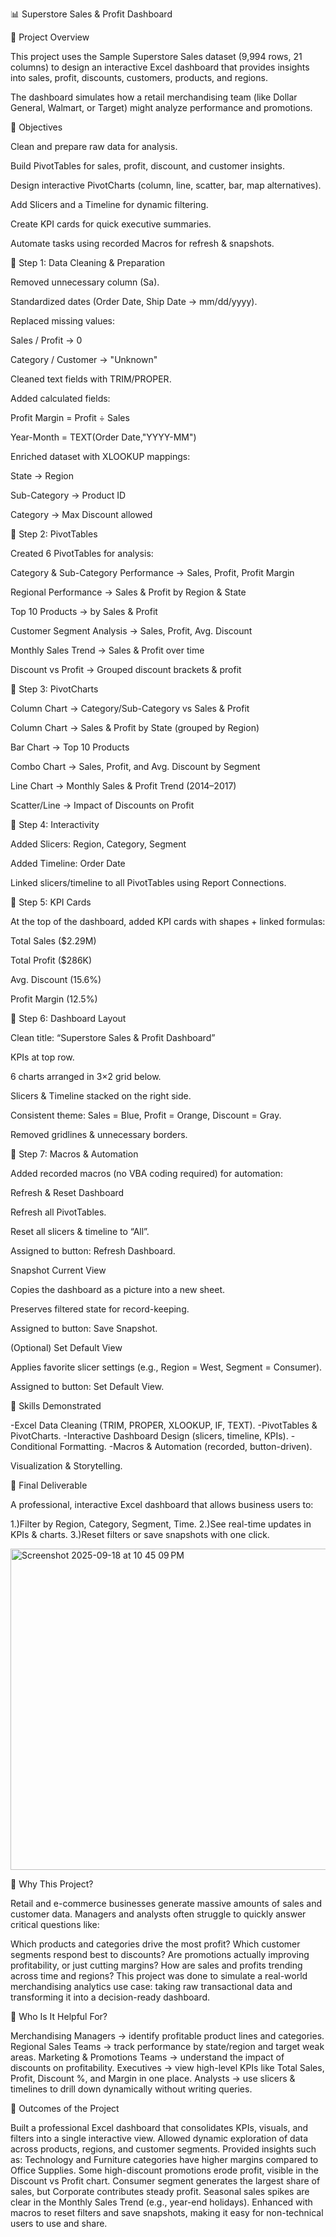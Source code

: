 📊 Superstore Sales & Profit Dashboard


🔹 Project Overview

This project uses the Sample Superstore Sales dataset (9,994 rows, 21 columns) to design an interactive Excel dashboard that provides insights into sales, profit, discounts, customers, products, and regions.

The dashboard simulates how a retail merchandising team (like Dollar General, Walmart, or Target) might analyze performance and promotions.

🔹 Objectives

Clean and prepare raw data for analysis.

Build PivotTables for sales, profit, discount, and customer insights.

Design interactive PivotCharts (column, line, scatter, bar, map alternatives).

Add Slicers and a Timeline for dynamic filtering.

Create KPI cards for quick executive summaries.

Automate tasks using recorded Macros for refresh & snapshots.

🔹 Step 1: Data Cleaning & Preparation

Removed unnecessary column (Sa).

Standardized dates (Order Date, Ship Date → mm/dd/yyyy).

Replaced missing values:

Sales / Profit → 0

Category / Customer → "Unknown"

Cleaned text fields with TRIM/PROPER.

Added calculated fields:

Profit Margin = Profit ÷ Sales

Year-Month = TEXT(Order Date,"YYYY-MM")

Enriched dataset with XLOOKUP mappings:

State → Region

Sub-Category → Product ID

Category → Max Discount allowed

🔹 Step 2: PivotTables

Created 6 PivotTables for analysis:

Category & Sub-Category Performance → Sales, Profit, Profit Margin

Regional Performance → Sales & Profit by Region & State

Top 10 Products → by Sales & Profit

Customer Segment Analysis → Sales, Profit, Avg. Discount

Monthly Sales Trend → Sales & Profit over time

Discount vs Profit → Grouped discount brackets & profit

🔹 Step 3: PivotCharts

Column Chart → Category/Sub-Category vs Sales & Profit

Column Chart → Sales & Profit by State (grouped by Region)

Bar Chart → Top 10 Products

Combo Chart → Sales, Profit, and Avg. Discount by Segment

Line Chart → Monthly Sales & Profit Trend (2014–2017)

Scatter/Line → Impact of Discounts on Profit

🔹 Step 4: Interactivity

Added Slicers: Region, Category, Segment

Added Timeline: Order Date

Linked slicers/timeline to all PivotTables using Report Connections.

🔹 Step 5: KPI Cards

At the top of the dashboard, added KPI cards with shapes + linked formulas:

Total Sales ($2.29M)

Total Profit ($286K)

Avg. Discount (15.6%)

Profit Margin (12.5%)

🔹 Step 6: Dashboard Layout

Clean title: “Superstore Sales & Profit Dashboard”

KPIs at top row.

6 charts arranged in 3×2 grid below.

Slicers & Timeline stacked on the right side.

Consistent theme: Sales = Blue, Profit = Orange, Discount = Gray.

Removed gridlines & unnecessary borders.

🔹 Step 7: Macros & Automation

Added recorded macros (no VBA coding required) for automation:

Refresh & Reset Dashboard

Refresh all PivotTables.

Reset all slicers & timeline to “All”.

Assigned to button: Refresh Dashboard.

Snapshot Current View

Copies the dashboard as a picture into a new sheet.

Preserves filtered state for record-keeping.

Assigned to button: Save Snapshot.

(Optional) Set Default View

Applies favorite slicer settings (e.g., Region = West, Segment = Consumer).

Assigned to button: Set Default View.

🔹 Skills Demonstrated

-Excel Data Cleaning (TRIM, PROPER, XLOOKUP, IF, TEXT).
-PivotTables & PivotCharts.
-Interactive Dashboard Design (slicers, timeline, KPIs).
-Conditional Formatting.
-Macros & Automation (recorded, button-driven).

Visualization & Storytelling.

🔹 Final Deliverable

A professional, interactive Excel dashboard that allows business users to:

1.)Filter by Region, Category, Segment, Time.
2.)See real-time updates in KPIs & charts.
3.)Reset filters or save snapshots with one click.

<img width="757" height="514" alt="Screenshot 2025-09-18 at 10 45 09 PM" src="https://github.com/user-attachments/assets/97f0eecd-62ea-4723-8a6f-148028a8e419" />


🔹 Why This Project?

Retail and e-commerce businesses generate massive amounts of sales and customer data. Managers and analysts often struggle to quickly answer critical questions like:

Which products and categories drive the most profit?
Which customer segments respond best to discounts?
Are promotions actually improving profitability, or just cutting margins?
How are sales and profits trending across time and regions?
This project was done to simulate a real-world merchandising analytics use case: taking raw transactional data and transforming it into a decision-ready dashboard.

🔹 Who Is It Helpful For?

Merchandising Managers → identify profitable product lines and categories.
Regional Sales Teams → track performance by state/region and target weak areas.
Marketing & Promotions Teams → understand the impact of discounts on profitability.
Executives → view high-level KPIs like Total Sales, Profit, Discount %, and Margin in one place.
Analysts → use slicers & timelines to drill down dynamically without writing queries.

🔹 Outcomes of the Project

Built a professional Excel dashboard that consolidates KPIs, visuals, and filters into a single interactive view.
Allowed dynamic exploration of data across products, regions, and customer segments.
Provided insights such as:
Technology and Furniture categories have higher margins compared to Office Supplies.
Some high-discount promotions erode profit, visible in the Discount vs Profit chart.
Consumer segment generates the largest share of sales, but Corporate contributes steady profit.
Seasonal sales spikes are clear in the Monthly Sales Trend (e.g., year-end holidays).
Enhanced with macros to reset filters and save snapshots, making it easy for non-technical users to use and share.

